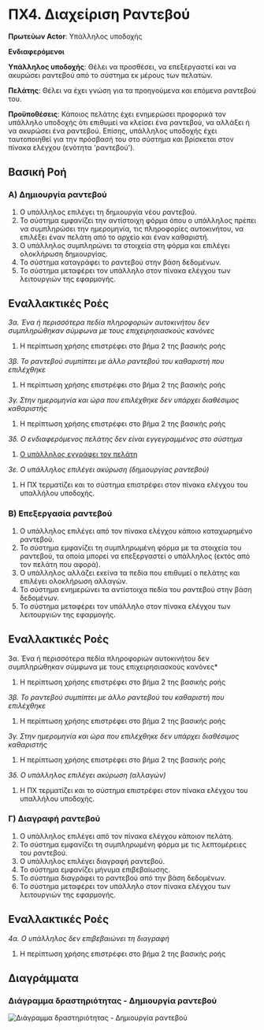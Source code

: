 # ΠΧ4. Διαχείριση Ραντεβού

**Πρωτεύων Actor**: Υπάλληλος υποδοχής

**Ενδιαφερόμενοι**

**Υπάλληλος υποδοχής**: Θέλει να προσθέσει, να επεξεργαστεί και να ακυρώσει ραντεβού από το σύστημα εκ μέρους των πελατών.

**Πελάτης**: Θέλει να έχει γνώση για τα προηγούμενα και επόμενα ραντεβού του.

**Προϋποθέσεις**: Κάποιος πελάτης έχει ενημερώσει προφορικά τον υπάλληλο υποδοχής ότι επιθυμεί να κλείσει ένα ραντεβού, να αλλάξει ή να ακυρώσει ένα ραντεβού. Επίσης, υπάλληλος υποδοχής έχει ταυτοποιηθεί για την πρόσβασή του στο σύστημα και βρίσκεται στον πίνακα ελέγχου  (ενότητα 'ραντεβού').

## Βασική Ροή

### Α) Δημιουργία ραντεβού
1. Ο υπάλληλος επιλέγει τη δημιουργία νέου ραντεβού.
2. Το σύστημα εμφανίζει την αντίστοιχη φόρμα όπου ο υπάλληλος πρέπει να συμπληρώσει την ημερομηνία, τις πληροφορίες αυτοκινήτου, να  επιλέξει έναν πελάτη από το αρχείο και έναν καθαριστή.
3. Ο υπάλληλος συμπληρώνει τα στοιχεία στη φόρμα και επιλέγει ολοκλήρωση δημιουργίας.
4. Το σύστημα καταγράφει το ραντεβού στην βάση δεδομένων.
5. Το σύστημα μεταφέρει τον υπάλληλο στον πίνακα ελέγχου των λειτουργιών της εφαρμογής.

## Εναλλακτικές Ροές

*3α. Ένα ή περισσότερα πεδία πληροφοριών αυτοκινήτου δεν συμπληρώθηκαν σύμφωνα με τους επιχειρησιασκούς κανόνες*
1. Η περίπτωση χρήσης επιστρέφει στο βήμα 2 της βασικής ροής

*3β. Το ραντεβού συμπίπτει με άλλο ραντεβού του καθαριστή που επιλέχθηκε*
1. Η περίπτωση χρήσης επιστρέφει στο βήμα 2 της βασικής ροής

*3γ. Στην ημερομηνία και ώρα που επιλέχθηκε δεν υπάρχει διαθέσιμος καθαριστής*
1. Η περίπτωση χρήσης επιστρέφει στο βήμα 2 της βασικής ροής

*3δ. Ο ενδιαφερόμενος πελάτης δεν είναι εγγεγραμμένος στο σύστημα*
1. [Ο υπάλληλος εγγράφει τον πελάτη](uc2-client-management.md#α-εγγραφή-πελάτη "Συμπερίληψη σεναρίου χρήσης [ΠΧ Διαχείριση Πελατών]/[Εγγραφή πελάτη]") 

*3ε. Ο υπάλληλος επιλέγει ακύρωση (δημιουργίας ραντεβού)*
1. Η ΠΧ τερματίζει και το σύστημα επιστρέφει στον πίνακα ελέγχου του υπαλλήλου υποδοχής.

### Β) Επεξεργασία ραντεβού
1. Ο υπάλληλος επιλέγει από τον πίνακα ελέγχου κάποιο καταχωρημένο ραντεβού.
2. Το σύστημα εμφανίζει τη συμπληρωμένη φόρμα με τα στοιχεία του ραντεβού, τα οποία μπορεί να επεξεργαστεί ο υπάλληλος (εκτός από τον πελάτη που αφορά).
3. Ο υπάλληλος αλλάζει εκείνα τα πεδία που επιθυμεί ο πελάτης και επιλέγει ολοκλήρωση αλλαγών.
4. Το σύστημα ενημερώνει τα αντίστοιχα πεδία του ραντεβού στην βάση δεδομένων.
5. Το σύστημα μεταφέρει τον υπάλληλο στον πίνακα ελέγχου των λειτουργιών της εφαρμογής.

## Εναλλακτικές Ροές

3α. Ένα ή περισσότερα πεδία πληροφοριών αυτοκινήτου δεν συμπληρώθηκαν σύμφωνα με τους επιχειρησιασκούς κανόνες*
1. Η περίπτωση χρήσης επιστρέφει στο βήμα 2 της βασικής ροής

*3β. Το ραντεβού συμπίπτει με άλλο ραντεβού του καθαριστή που επιλέχθηκε*
1. Η περίπτωση χρήσης επιστρέφει στο βήμα 2 της βασικής ροής

*3γ. Στην ημερομηνία και ώρα που επιλέχθηκε δεν υπάρχει διαθέσιμος καθαριστής*
1. Η περίπτωση χρήσης επιστρέφει στο βήμα 2 της βασικής ροής

*3δ. Ο υπάλληλος επιλέγει ακύρωση (αλλαγών)*
1. Η ΠΧ τερματίζει και το σύστημα επιστρέφει στον πίνακα ελέγχου του υπαλλήλου υποδοχής.

### Γ) Διαγραφή ραντεβού
1. Ο υπάλληλος επιλέγει από τον πίνακα ελέγχου κάποιον πελάτη.
2. Το σύστημα εμφανίζει τη συμπληρωμένη φόρμα με τις λεπτομέρειες του ραντεβού.
3. Ο υπάλληλος επιλέγει διαγραφή ραντεβού.
4. Το σύστημα εμφανίζει μήνυμα επιβεβαίωσης.
5. Το σύστημα διαγράφει το ραντεβού από την βάση δεδομένων.
6. Το σύστημα μεταφέρει τον υπάλληλο στον πίνακα ελέγχου των λειτουργιών της εφαρμογής.

## Εναλλακτικές Ροές

*4α. Ο υπάλληλος δεν επιβεβαιώνει τη διαγραφή*
1. Η περίπτωση χρήσης επιστρέφει στο βήμα 2 της βασικής ροής

## Διαγράμματα

### Διάγραμμα δραστηριότητας - Δημιουργία ραντεβού
![Διάγραμμα δραστηριότητας - Δημιουργία ραντεβού](diagrams/...png)
